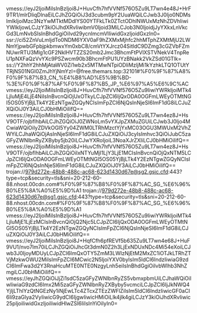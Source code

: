 vmess://eyJ2IjoiMiIsInBzIjoi8J+HuvCfh7hfVVNf576O5Zu9LT7wn4e48J+HrF9TR1/mlrDliqDlnaEiLCJhZGQiOiJ3d3cubm9pY2UuaWQiLCJwb3J0Ijo0NDMsImlkIjoiMzc3NzYwMTktMDdlYS00YTFkLTk0ZTctODhlNWUxMzNhZDVhIiwiYWlkIjowLCJzY3kiOiJhdXRvIiwibmV0Ijoid3MiLCJob3N0IjoidjJyYXkxLnVkcGd3LmNvbSIsInBhdGgiOiIvd29ycnlmcmVlIiwidGxzIjoidGxzIn0=
ssr://ci52ZnVuLmljdTo0NDM6YXV0aF9hZXMxMjhfc2hhMTphZXMtMjU2LWNmYjpwbGFpbjpkbmwxYm0xbC8/cmVtYXJrcz04SitIdC9DZmg3cGZVbFZmNUwrRTU3Mlg1cGF2NklHVTZZS20mb2Jmc3BhcmFtPVlXSTVNekV4TnpReU1pNXFaQzVvYXc9PSZwcm90b3BhcmFtPU1UYzBNakk2VkZSd01GTlk=
ss://Y2hhY2hhMjAtaWV0Zi1wb2x5MTMwNTpiODliMzljMi1kYzhkLTQ1OTUtYTRjNS01NGI0ZmJhYjNmYzI=@free.themars.top:32101#%F0%9F%87%A8%F0%9F%87%B3_CN_%E4%B8%AD%E5%9B%BD-%3E%F0%9F%87%AF%F0%9F%87%B5_JP_%E6%97%A5%E6%9C%AC
vmess://eyJ2IjoiMiIsInBzIjoi8J+HuvCfh7hfVVNf576O5Zu9IiwiYWRkIjoiMTk4LjIuMjE4LjE4NiIsInBvcnQiOjUxOTkyLCJpZCI6IjQxODA0OGFmLWEyOTMtNGI5OS05YjBjLTk4Y2EzNTgwZGQyNCIsImFpZCI6NjQsInNjeSI6ImF1dG8iLCJuZXQiOiJ0Y3AiLCJ0bHMiOiIifQ==
vmess://eyJ2IjoiMiIsInBzIjoi8J+HuvCfh7hfVVNf576O5Zu9LT7wn4ez8J+HsV9OTF/ojbflhbAiLCJhZGQiOiJ0ZWNoLm5vYXJpZXMuZGUiLCJwb3J0Ijo4MCwiaWQiOiIyZDVkOGI5Yy04ZWM0LTRhMzctYjYxMC03OGU3MWUxM2VhZWYiLCJhaWQiOjAsInNjeSI6ImF1dG8iLCJuZXQiOiJ3cyIsImhvc3QiOiJubC5zaGFyZWNlbnRyZXByby5jb20iLCJwYXRoIjoiL3NoaXJrZXIiLCJ0bHMiOiIifQ==
vmess://eyJ2IjoiMiIsInBzIjoi8J+HuvCfh7hfVVNf576O5Zu9LT7wn4ez8J+HsV9OTF/ojbflhbAiLCJhZGQiOiIxNTYuMjI1LjY3LjE1MCIsInBvcnQiOjQxNTM5LCJpZCI6IjQxODA0OGFmLWEyOTMtNGI5OS05YjBjLTk4Y2EzNTgwZGQyNCIsImFpZCI6NjQsInNjeSI6ImF1dG8iLCJuZXQiOiJ0Y3AiLCJ0bHMiOiIifQ==
trojan://979d272e-48b8-488c-ac68-623d1430d67e@sg2.gsjc.cfd:443?type=tcp&security=tls&sni=20-212-60-88.nhost.00cdn.com#%F0%9F%87%B8%F0%9F%87%AC_SG_%E6%96%B0%E5%8A%A0%E5%9D%A1
trojan://979d272e-48b8-488c-ac68-623d1430d67e@sg1.gsjc.cfd:443?type=tcp&security=tls&sni=20-212-60-88.nhost.00cdn.com#%F0%9F%87%B8%F0%9F%87%AC_SG_%E6%96%B0%E5%8A%A0%E5%9D%A1
vmess://eyJ2IjoiMiIsInBzIjoi8J+HuvCfh7hfVVNf576O5Zu9IiwiYWRkIjoiMTk4LjIuMjE1LjEzMCIsInBvcnQiOjQ2Njc5LCJpZCI6IjQxODA0OGFmLWEyOTMtNGI5OS05YjBjLTk4Y2EzNTgwZGQyNCIsImFpZCI6NjQsInNjeSI6ImF1dG8iLCJuZXQiOiJ0Y3AiLCJ0bHMiOiIifQ==
vmess://eyJ2IjoiMiIsInBzIjoi8J+HqfCfh6pfREVf5b635Zu9LT7wn4e68J+HuF9VU1/nvo7lm70iLCJhZGQiOiJhcGt3dmN0Z2h3LjExNDUxNDc4Mi54eXoiLCJwb3J0IjoyMDUyLCJpZCI6ImQxOTY5ZmM3LWIzNjEtM2MxZC1iOTJkLTRhZTVjMzkwOWU2MiIsImFpZCI6MCwic2N5IjoiYXV0byIsIm5ldCI6IndzIiwiaG9zdCI6ImFwa3d2Y3RnaHcuMTE0NTE0NzgyLnh5eiIsInBhdGgiOiIvbWlhb3NhZmgiLCJ0bHMiOiIifQ==
vmess://eyJhZGQiOiJjZi1sdC5zaGFyZWNlbnRyZS5vbmxpbmUiLCJhaWQiOiIwIiwiaG9zdCI6Imx2Mi5zaGFyZWNlbnRyZXByby5vcmciLCJpZCI6IjJkNWQ4YjljLThlYzQtNGEzNy1iNjEwLTc4ZTcxZTEzZWFlZiIsIm5ldCI6IndzIiwicGF0aCI6Ii9zaGlya2VyIiwicG9ydCI6IjgwIiwicHMiOiLlk4jlk4giLCJzY3kiOiJhdXRvIiwic25pIjoiIiwidGxzIjoiIiwidHlwZSI6IiIsInYiOiIyIn0=